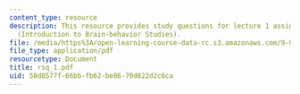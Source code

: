 ```yaml
---
content_type: resource
description: This resource provides study questions for lecture 1 assigned readings
  (Introduction to Brain-behavior Studies).
file: /media/https%3A/open-learning-course-data-rc.s3.amazonaws.com/9-01-neuroscience-and-behavior-fall-2003/50d8577f66bbfb62be8670d822d2c6ca_rsq_1.pdf
file_type: application/pdf
resourcetype: Document
title: rsq_1.pdf
uid: 50d8577f-66bb-fb62-be86-70d822d2c6ca
---
```

